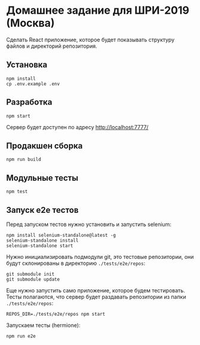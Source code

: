 # Домашнее задание для ШРИ-2019 (Москва)

Сделать React приложение, которое будет показывать структуру файлов и директорий репозитория.

## Установка

    npm install
    cp .env.example .env

## Разработка

    npm start

Сервер будет доступен по адресу [http://localhost:7777/](http://localhost:7777/)
    
## Продакшен сборка

    npm run build
    
## Модульные тесты

    npm test

## Запуск e2e тестов

Перед запуском тестов нужно установить и запустить selenium:

    npm install selenium-standalone@latest -g
    selenium-standalone install 
    selenium-standalone start

Нужно инициализировать подмодули git, это тестовые репозитории, 
они будут склонированы в директорию `./tests/e2e/repos`:

    git submodule init
    git submodule update  

Еще нужно запустить само приложение, которое будем тестировать.
Тесты полагаются, что сервер будет раздавать репозитории из папки `./tests/e2e/repos`:  

    REPOS_DIR=./tests/e2e/repos npm start

Запускаем тесты (hermione):

    npm run e2e
